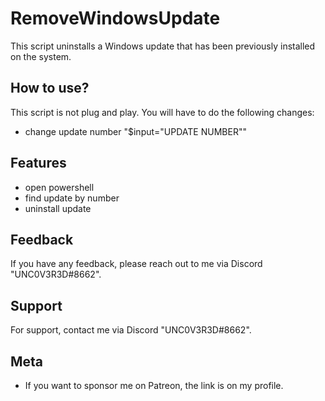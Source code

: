 
# RemoveWindowsUpdate

This script uninstalls a Windows update that has been previously installed on the system.



## How to use?

This script is not plug and play. You will have to do the following changes:

- change update number "$input="UPDATE NUMBER""


## Features

- open powershell 
- find update by number
- uninstall update





## Feedback

If you have any feedback, please reach out to me via Discord "UNC0V3R3D#8662".






## Support

For support, contact me via  Discord "UNC0V3R3D#8662".


## Meta


- If you want to sponsor me on Patreon, the link is on my profile.


